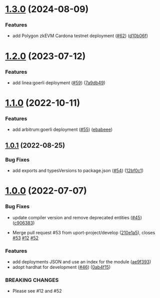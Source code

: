 # [1.3.0](https://github.com/uport-project/ethr-did-registry/compare/1.2.0...1.3.0) (2024-08-09)


### Features

* add Polygon zkEVM Cardona testnet deployment ([#62](https://github.com/uport-project/ethr-did-registry/issues/62)) ([d10b06f](https://github.com/uport-project/ethr-did-registry/commit/d10b06fa073e05f85b10e0b926efceafbe1cf98b))

# [1.2.0](https://github.com/uport-project/ethr-did-registry/compare/1.1.0...1.2.0) (2023-07-12)


### Features

* add linea:goerli deployment ([#59](https://github.com/uport-project/ethr-did-registry/issues/59)) ([7a9db49](https://github.com/uport-project/ethr-did-registry/commit/7a9db49f82e4629832612af49e0099aeab05f9e5))

# [1.1.0](https://github.com/uport-project/ethr-did-registry/compare/1.0.1...1.1.0) (2022-10-11)


### Features

* add arbitrum:goerli deployment ([#55](https://github.com/uport-project/ethr-did-registry/issues/55)) ([ebabeee](https://github.com/uport-project/ethr-did-registry/commit/ebabeee54a0e33110f3516364178910761466ec7))

## [1.0.1](https://github.com/uport-project/ethr-did-registry/compare/1.0.0...1.0.1) (2022-08-25)


### Bug Fixes

* add exports and typesVersions to package.json ([#54](https://github.com/uport-project/ethr-did-registry/issues/54)) ([12bf0c1](https://github.com/uport-project/ethr-did-registry/commit/12bf0c1f355d08c55471859edef4e9246ec88b4b))

# [1.0.0](https://github.com/uport-project/ethr-did-registry/compare/v0.0.3...1.0.0) (2022-07-07)


### Bug Fixes

* update compiler version and remove deprecated entities ([#45](https://github.com/uport-project/ethr-did-registry/issues/45)) ([c906383](https://github.com/uport-project/ethr-did-registry/commit/c90638361a76d247d61ef4e3eb245a78cf587f91))


* Merge pull request #53 from uport-project/develop ([210e1a5](https://github.com/uport-project/ethr-did-registry/commit/210e1a5536e41e453ab6e81db6faee0d4f284f5c)), closes [#53](https://github.com/uport-project/ethr-did-registry/issues/53) [#12](https://github.com/uport-project/ethr-did-registry/issues/12) [#52](https://github.com/uport-project/ethr-did-registry/issues/52)


### Features

* add deployments JSON and use an index for the module ([ae9f393](https://github.com/uport-project/ethr-did-registry/commit/ae9f39381d8a8c1c029a609b88dcaa9a3a951ab7))
* adopt hardhat for development ([#46](https://github.com/uport-project/ethr-did-registry/issues/46)) ([0ab4f15](https://github.com/uport-project/ethr-did-registry/commit/0ab4f151ddde5b7739b97827c4fb901289f57892))


### BREAKING CHANGES

* Please see #12 and #52
